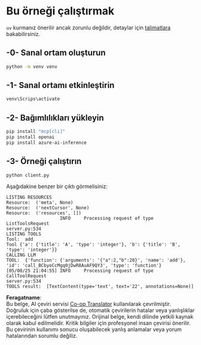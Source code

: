 <!--
CO_OP_TRANSLATOR_METADATA:
{
  "original_hash": "24531f2b6b0f7fa3839accf4dc10088a",
  "translation_date": "2025-07-13T19:16:10+00:00",
  "source_file": "03-GettingStarted/03-llm-client/solution/python/README.md",
  "language_code": "tr"
}
-->
# Bu örneği çalıştırmak

`uv` kurmanız önerilir ancak zorunlu değildir, detaylar için [talimatlara](https://docs.astral.sh/uv/#highlights) bakabilirsiniz.

## -0- Sanal ortam oluşturun

```bash
python -m venv venv
```

## -1- Sanal ortamı etkinleştirin

```bash
venv\Scrips\activate
```

## -2- Bağımlılıkları yükleyin

```bash
pip install "mcp[cli]"
pip install openai
pip install azure-ai-inference
```

## -3- Örneği çalıştırın

```bash
python client.py
```

Aşağıdakine benzer bir çıktı görmelisiniz:

```text
LISTING RESOURCES
Resource:  ('meta', None)
Resource:  ('nextCursor', None)
Resource:  ('resources', [])
                    INFO     Processing request of type ListToolsRequest                                                                               server.py:534
LISTING TOOLS
Tool:  add
Tool {'a': {'title': 'A', 'type': 'integer'}, 'b': {'title': 'B', 'type': 'integer'}}
CALLING LLM
TOOL:  {'function': {'arguments': '{"a":2,"b":20}', 'name': 'add'}, 'id': 'call_BCbyoCcMgq0jDwR8AuAF9QY3', 'type': 'function'}
[05/08/25 21:04:55] INFO     Processing request of type CallToolRequest                                                                                server.py:534
TOOLS result:  [TextContent(type='text', text='22', annotations=None)]
```

**Feragatname**:  
Bu belge, AI çeviri servisi [Co-op Translator](https://github.com/Azure/co-op-translator) kullanılarak çevrilmiştir. Doğruluk için çaba gösterilse de, otomatik çevirilerin hatalar veya yanlışlıklar içerebileceğini lütfen unutmayınız. Orijinal belge, kendi dilinde yetkili kaynak olarak kabul edilmelidir. Kritik bilgiler için profesyonel insan çevirisi önerilir. Bu çevirinin kullanımı sonucu oluşabilecek yanlış anlamalar veya yorum hatalarından sorumlu değiliz.
